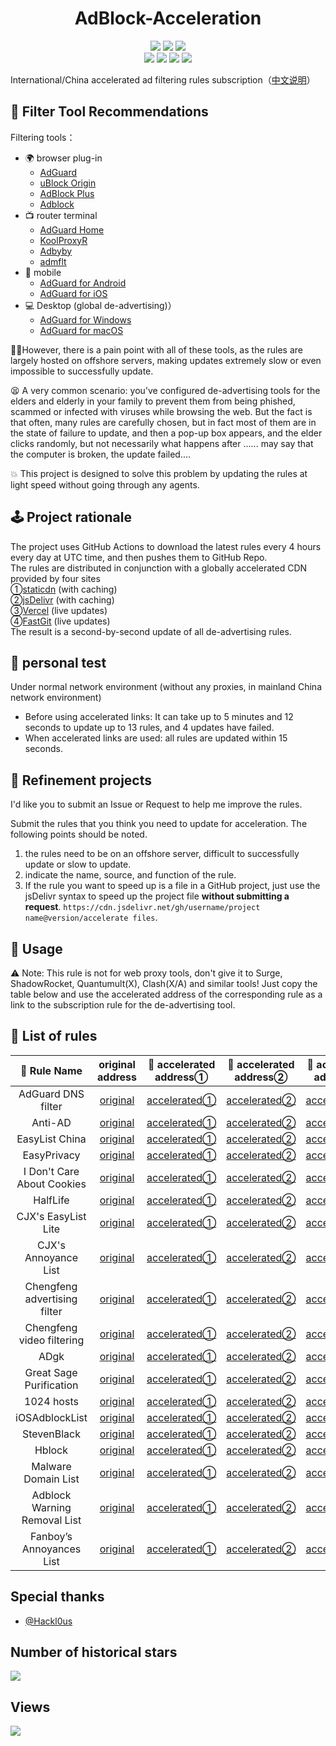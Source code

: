 <div align="center">
<h1 align="center">AdBlock-Acceleration</h1>
<img src="https://img.shields.io/github/stars/Silentely/AdBlock-Acceleration?color=yellow">
<img src="https://img.shields.io/github/forks/Silentely/AdBlock-Acceleration?color=orange">
<img src="https://img.shields.io/github/issues/Silentely/AdBlock-Acceleration?color=green">
 <br>
<img src="https://img.shields.io/github/license/Silentely/AdBlock-Acceleration?color=ff69b4">
<img src="https://img.shields.io/github/languages/code-size/Silentely/AdBlock-Acceleration?color=blueviolet">
<img src="https://www.deepcode.ai/api/gh/badge?key=eyJhbGciOiJIUzI1NiIsInR5cCI6IkpXVCJ9.eyJwbGF0Zm9ybTEiOiJnaCIsIm93bmVyMSI6IlNpbGVudGVseSIsInJlcG8xIjoiQWRCbG9jay1BY2NlbGVyYXRpb24iLCJpbmNsdWRlTGludCI6ZmFsc2UsImF1dGhvcklkIjoyNzQ2MiwiaWF0IjoxNjE0MjI0MzExfQ.xU2nL6W7rirL2Ypbm43784nnAbttXwYK5UV0KqJhN9M">
<img src="https://img.shields.io/badge/dynamic/json?label=GitHub%20Followers&query=%24.data.totalSubs&url=https%3A%2F%2Fapi.spencerwoo.com%2Fsubstats%2F%3Fsource%3Dgithub%26queryKey%3DSilentely&labelColor=282c34&color=181717&logo=github&longCache=true "关注数量">
</div>

International/China accelerated ad filtering rules subscription（[中文说明](https://github.com/Silentely/AdBlock-Acceleration/blob/master/README_CN.md)）

## 🔖 Filter Tool Recommendations

Filtering tools：
* 🌍 browser plug-in
  * [AdGuard](https://adguard.com)
  * [uBlock Origin](https://github.com/gorhill/uBlock)
  * [AdBlock Plus](https://adblockplus.org)
  * [Adblock](https://getadblock.com)
* 📺 router terminal
  * [AdGuard Home](https://adguard.com/zh_cn/adguard-home/overview.html)
  * [KoolProxyR](https://github.com/user1121114685/koolproxyR)
  * [Adbyby](http://www.adbyby.com/)
  * [admflt](http://www.admflt.com)
* 📱 mobile 
  * [AdGuard for Android](https://adguard.com/zh_cn/adguard-android/overview.html)
  * [AdGuard for iOS](https://adguard.com/zh_cn/adguard-ios/overview.html)
* 💻 Desktop (global de-advertising)）
  * [AdGuard for Windows](https://adguard.com/zh_cn/adguard-windows/overview.html)
  * [AdGuard for macOS](https://adguard.com/zh_cn/adguard-mac/overview.html)
  
🙅‍♂️However, there is a pain point with all of these tools, as the rules are largely hosted on offshore servers, making updates extremely slow or even impossible to successfully update.

😫 A very common scenario: you've configured de-advertising tools for the elders and elderly in your family to prevent them from being phished, scammed or infected with viruses while browsing the web. But the fact is that often, many rules are carefully chosen, but in fact most of them are in the state of failure to update, and then a pop-up box appears, and the elder clicks randomly, but not necessarily what happens after ...... may say that the computer is broken, the update failed....

💥 This project is designed to solve this problem by updating the rules at light speed without going through any agents.

## 🕹 Project rationale
The project uses GitHub Actions to download the latest rules every 4 hours every day at UTC time, and then pushes them to GitHub Repo.  
The rules are distributed in conjunction with a globally accelerated CDN provided by four sites  
①[staticdn](https://raw.staticdn.net) (with caching)  
②[jsDelivr](https://www.jsdelivr.com) (with caching)   
③[Vercel](https://vercel.com) (live updates)   
④[FastGit](https://raw.fastgit.org) (live updates)  
The result is a second-by-second update of all de-advertising rules.

## 🧪 personal test
Under normal network environment (without any proxies, in mainland China network environment)
* Before using accelerated links: It can take up to 5 minutes and 12 seconds to update up to 13 rules, and 4 updates have failed.
* When accelerated links are used: all rules are updated within 15 seconds.

## 🚛 Refinement projects
I'd like you to submit an Issue or Request to help me improve the rules.

Submit the rules that you think you need to update for acceleration. The following points should be noted.

1. the rules need to be on an offshore server, difficult to successfully update or slow to update.
2. indicate the name, source, and function of the rule.
3. If the rule you want to speed up is a file in a GitHub project, just use the jsDelivr syntax to speed up the project file **without submitting a request**.
`https://cdn.jsdelivr.net/gh/username/project name@version/accelerate files`.

## 🍔 Usage
⚠️ Note: This rule is not for web proxy tools, don't give it to Surge, ShadowRocket, Quantumult(X), Clash(X/A) and similar tools!
Just copy the table below and use the accelerated address of the corresponding rule as a link to the subscription rule for the de-advertising tool.

## 📃 List of rules

|  🥑 Rule Name   |    original address  | 🚀 accelerated address①    | 🚀 accelerated address②    | 🚀 accelerated address③    | 🚀 accelerated address④    |
|  :----:  | :----:  | :----:  | :----:  | :----:  | :----:  |
| AdGuard DNS filter | [original](https://adguardteam.github.io/AdGuardSDNSFilter/Filters/filter.txt) | [accelerated①](https://raw.staticdn.net/Silentely/AdBlock-Acceleration/master/AdGuard_Simplified_Domain_Names_Filter.txt) | [accelerated②](https://cdn.jsdelivr.net/gh/Silentely/AdBlock-Acceleration/AdGuard_Simplified_Domain_Names_Filter.txt) | [accelerated③](https://git.um5.top/AdGuard_Simplified_Domain_Names_Filter.txt) | [accelerated④](https://raw.fastgit.org/Silentely/AdBlock-Acceleration/master/AdGuard_Simplified_Domain_Names_Filter.txt) |
| Anti-AD | [original](https://anti-ad.net/easylist.txt) | [accelerated①](https://raw.staticdn.net/Silentely/AdBlock-Acceleration/master/Anti_AD_Easylist.txt) | [accelerated②](https://cdn.jsdelivr.net/gh/Silentely/AdBlock-Acceleration/Anti_AD_Easylist.txt) | [accelerated③](https://git.um5.top/Anti_AD_Easylist.txt) | [accelerated④](https://raw.fastgit.org/Silentely/AdBlock-Acceleration/master/Anti_AD_Easylist.txt) |
| EasyList China | [original](https://easylist-downloads.adblockplus.org/easylistchina.txt) | [accelerated①](https://raw.staticdn.net/Silentely/AdBlock-Acceleration/master/EasyList_China.txt) | [accelerated②](https://cdn.jsdelivr.net/gh/Silentely/AdBlock-Acceleration/EasyList_China.txt) | [accelerated③](https://git.um5.top/EasyList_China.txt) | [accelerated④](https://raw.fastgit.org/Silentely/AdBlock-Acceleration/master/EasyList_China.txt) |
| EasyPrivacy | [original](https://easylist-downloads.adblockplus.org/easyprivacy.txt) | [accelerated①](https://raw.staticdn.net/Silentely/AdBlock-Acceleration/master/EasyPrivacy.txt) | [accelerated②](https://cdn.jsdelivr.net/gh/Silentely/AdBlock-Acceleration/EasyPrivacy.txt) | [accelerated③](https://git.um5.top/EasyPrivacy.txt) | [accelerated④](https://raw.fastgit.org/Silentely/AdBlock-Acceleration/master/EasyPrivacy.txt) |
| I Don't Care About Cookies | [original](https://www.i-dont-care-about-cookies.eu/abp) | [accelerated①](https://raw.staticdn.net/Silentely/AdBlock-Acceleration/master/I_dont_care_about_cookies.txt) | [accelerated②](https://cdn.jsdelivr.net/gh/Silentely/AdBlock-Acceleration/I_dont_care_about_cookies.txt) | [accelerated③](https://git.um5.top/I_dont_care_about_cookies.txt) | [accelerated④](https://raw.fastgit.org/Silentely/AdBlock-Acceleration/master/I_dont_care_about_cookies.txt) |
| HalfLife | [original](https://raw.githubusercontent.com/o0HalfLife0o/list/master/ad.txt) | [accelerated①](https://raw.staticdn.net/Silentely/AdBlock-Acceleration/master/HalfLife.txt) | [accelerated②](https://cdn.jsdelivr.net/gh/Silentely/AdBlock-Acceleration/HalfLife.txt ) | [accelerated③](https://git.um5.top/HalfLife.txt ) | [accelerated④](https://raw.fastgit.org/Silentely/AdBlock-Acceleration/master/HalfLife.txt ) |
| CJX's EasyList Lite | [original](https://raw.githubusercontent.com/cjx82630/cjxlist/master/cjxlist.txt) | [accelerated①](https://raw.staticdn.net/Silentely/AdBlock-Acceleration/master/CJX's_EasyList_Lite.txt) | [accelerated②](https://cdn.jsdelivr.net/gh/Silentely/AdBlock-Acceleration/CJX's_EasyList_Lite.txt) | [accelerated③](https://git.um5.top/CJX's_EasyList_Lite.txt) | [accelerated④](https://raw.fastgit.org/Silentely/AdBlock-Acceleration/master/CJX's_EasyList_Lite.txt) |
| CJX's Annoyance List | [original](https://raw.githubusercontent.com/cjx82630/cjxlist/master/cjx-annoyance.txt) | [accelerated①](https://raw.staticdn.net/Silentely/AdBlock-Acceleration/master/CJX's_Annoyance_List.txt) | [accelerated②](https://cdn.jsdelivr.net/gh/Silentely/AdBlock-Acceleration/CJX's_Annoyance_List.txt) | [accelerated③](https://git.um5.top/CJX's_Annoyance_List.txt) | [accelerated④](https://raw.fastgit.org/Silentely/AdBlock-Acceleration/master/CJX's_Annoyance_List.txt) |
| Chengfeng advertising filter | [original](https://gitee.com/xinggsf/Adblock-Rule/raw/master/rule.txt) | [accelerated①](https://raw.staticdn.net/Silentely/AdBlock-Acceleration/master/Xinggsf_rule.txt) | [accelerated②](https://cdn.jsdelivr.net/gh/Silentely/AdBlock-Acceleration/Xinggsf_rule.txt) | [accelerated③](https://git.um5.top/Xinggsf_rule.txt) | [accelerated④](https://raw.fastgit.org/Silentely/AdBlock-Acceleration/master/Xinggsf_rule.txt) |
| Chengfeng video filtering | [original](https://gitee.com/xinggsf/Adblock-Rule/raw/master/mv.txt) | [accelerated①](https://raw.staticdn.net/Silentely/AdBlock-Acceleration/master/Xinggsf_mv.txt) | [accelerated②](https://cdn.jsdelivr.net/gh/Silentely/AdBlock-Acceleration/Xinggsf_mv.txt) | [accelerated③](https://git.um5.top/Xinggsf_mv.txt) | [accelerated④](https://raw.fastgit.org/Silentely/AdBlock-Acceleration/master/Xinggsf_mv.txt) |
| ADgk | [original](https://banbendalao.coding.net/p/adgk/d/ADgk/git/raw/master/ADgk.txt) | [accelerated①](https://raw.staticdn.net/Silentely/AdBlock-Acceleration/master/ADgk.txt) | [accelerated②](https://cdn.jsdelivr.net/gh/Silentely/AdBlock-Acceleration/ADgk.txt) | [accelerated③](https://git.um5.top/ADgk.txt) | [accelerated④](https://raw.fastgit.org/Silentely/AdBlock-Acceleration/master/ADgk.txt) |
| Great Sage Purification | [original](https://raw.githubusercontent.com/jdlingyu/ad-wars/master/hosts) | [accelerated①](https://raw.staticdn.net/Silentely/AdBlock-Acceleration/master/ds_hosts.txt) | [accelerated②](https://cdn.jsdelivr.net/gh/Silentely/AdBlock-Acceleration/ds_hosts.txt) | [accelerated③](https://git.um5.top/ds_hosts.txt) | [accelerated④](https://raw.fastgit.org/Silentely/AdBlock-Acceleration/master/ds_hosts.txt) |
| 1024 hosts | [original](https://raw.githubusercontent.com/Goooler/1024_hosts/master/hosts) | [accelerated①](https://raw.staticdn.net/Silentely/AdBlock-Acceleration/master/1024_hosts.txt) | [accelerated②](https://cdn.jsdelivr.net/gh/Silentely/AdBlock-Acceleration/1024_hosts.txt) | [accelerated③](https://git.um5.top/1024_hosts.txt) | [accelerated④](https://raw.fastgit.org/Silentely/AdBlock-Acceleration/master/1024_hosts.txt) |
| iOSAdblockList | [original](https://raw.githubusercontent.com/BlackJack8/iOSAdblockList/master/Hosts.txt) | [accelerated①](https://raw.staticdn.net/Silentely/AdBlock-Acceleration/master/iPv4_hosts.txt) | [accelerated②](https://cdn.jsdelivr.net/gh/Silentely/AdBlock-Acceleration/iPv4_hosts.txt) | [accelerated③](https://git.um5.top/iPv4_hosts.txt) | [accelerated④](https://raw.fastgit.org/Silentely/AdBlock-Acceleration/master/iPv4_hosts.txt) |
| StevenBlack | [original](https://raw.githubusercontent.com/StevenBlack/hosts/master/hosts) | [accelerated①](https://raw.staticdn.net/Silentely/AdBlock-Acceleration/master/Steven_hosts) | [accelerated②](https://cdn.jsdelivr.net/gh/Silentely/AdBlock-Acceleration/Steven_hosts) | [accelerated③](https://git.um5.top/Steven_hosts) | [accelerated④](https://raw.fastgit.org/Silentely/AdBlock-Acceleration/master/Steven_hosts) |
| Hblock | [original](https://hblock.molinero.dev/hosts) | [accelerated①](https://raw.staticdn.net/Silentely/AdBlock-Acceleration/master/Hblock_hosts) | [accelerated②](https://cdn.jsdelivr.net/gh/Silentely/AdBlock-Acceleration/Hblock_hosts) | [accelerated③](https://git.um5.top/Hblock_hosts) | [accelerated④](https://raw.fastgit.org/Silentely/AdBlock-Acceleration/master/Hblock_hosts) | [accelerated④](https://raw.fastgit.org/Silentely/AdBlock-Acceleration/master/Hblock_hosts) |
| Malware Domain List | [original](https://www.malwaredomainlist.com/hostslist/hosts.txt) | [accelerated①](https://raw.staticdn.net/Silentely/AdBlock-Acceleration/master/Malware_host.txt) | [accelerated②](https://cdn.jsdelivr.net/gh/Silentely/AdBlock-Acceleration/Malware_hosts.txt) | [accelerated③](https://git.um5.top/Malware_hosts.txt) | [accelerated④](https://raw.fastgit.org/Silentely/AdBlock-Acceleration/master/Malware_hosts.txt) |
| Adblock Warning Removal List | [original](https://easylist-downloads.adblockplus.org/antiadblockfilters.txt) | [accelerated①](https://raw.staticdn.net/Silentely/AdBlock-Acceleration/master/antiadblockfilters.txt) | [accelerated②](https://cdn.jsdelivr.net/gh/Silentely/AdBlock-Acceleration/antiadblockfilters.txt) | [accelerated③](https://git.um5.top/antiadblockfilters.txt) | [accelerated④](https://raw.fastgit.org/Silentely/AdBlock-Acceleration/master/antiadblockfilters.txt) |
| Fanboy’s Annoyances List | [original](https://easylist-downloads.adblockplus.org/fanboy-annoyance.txt) | [accelerated①](https://raw.staticdn.net/Silentely/AdBlock-Acceleration/master/fanboy-annoyance.txt) | [accelerated②](https://cdn.jsdelivr.net/gh/Silentely/AdBlock-Acceleration/fanboy-annoyance.txt) | [accelerated③](https://git.um5.top/fanboy-annoyance.txt) | [accelerated④](https://raw.fastgit.org/Silentely/AdBlock-Acceleration/master/fanboy-annoyance.txt) |


##    Special thanks

* [@Hackl0us](https://github.com/Hackl0us)


## Number of historical stars
![](https://starchart.cc/Silentely/AdBlock-Acceleration.svg)

## Views
![](http://profile-counter.glitch.me/silentely/count.svg)



